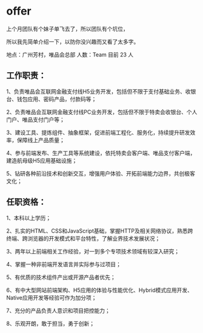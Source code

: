 # offer

上个月团队有个妹子单飞去了，所以团队有个坑位，

所以我先简单介绍一下，以防你没兴趣而又看了太多字。

地点：广州芳村，唯品会总部
人数：Team 目前 23 人


## 工作职责：

1、负责唯品会互联网金融支付线H5业务开发，包括但不限于支付基础业务、收银台、钱包应用、密码产品，付款码等；

2、负责唯品会互联网金融支付线PC业务开发，包括但不限于特卖会收银台、个人门户、唯品支付门户等；

3、建设工具、提炼组件、抽象框架，促进前端工程化、服务化，持续提升研发效率，保障线上产品质量；

4、参与前端发布、生产工具等系统建设，依托特卖会客户端、唯品支付客户端，建造航母级H5应用基础设施；

5、钻研各种前沿技术和创新交互，增强用户体验、开拓前端能力边界，共创极客文化；

## 任职资格：

1、本科以上学历；

2、扎实的HTML、CSS和JavaScript基础，掌握HTTP及相关网络协议，熟悉跨终端、跨浏览器的开发模式和平台特性，了解业界技术发展状况；

3、两年以上前端相关工作经验，对一到多个专项技术领域有较深入研究；

4、掌握一种非前端开发语言并实际参与过项目；

5、有优质的技术组件产出或开源产品者优先；

6、有中大型网站前端架构、H5应用的体验与性能优化、Hybrid模式应用开发、Native应用开发等经验可作为加分项；

7、充分的产品负责人意识和项目把控能力；

8、乐观开朗，敢于担当，勇于创新；

